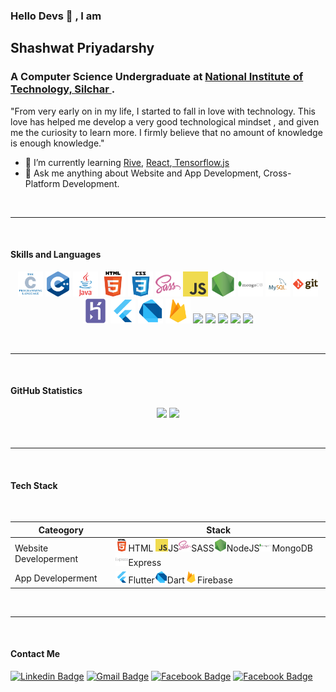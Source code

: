 ### Hello Devs 👋 , I am

## Shashwat Priyadarshy
### A Computer Science Undergraduate at <a href="http://www.nits.ac.in/"> National Institute of Technology, Silchar </a>.
"From very early on in my life, I started to fall in love with technology. This love has helped me develop a very good technological mindset , and given me the curiosity to learn more. I firmly believe that no amount of knowledge is enough knowledge."


<!-- - 🔭 I’m currently working on <a href="https://github.com/knight-18/Tecnoesis-21">Tecnoesis 2021</a>. -->
- 🌱 I’m currently learning <a href="https://docs.rive.app">Rive</a>, <a href="https://reactjs.org/">React</a>,<a href="https://www.tensorflow.org/js"> Tensorflow.js</a>
- 💬 Ask me anything about Website and App Development, Cross-Platform Development.

<br>
<hr>
<br>

#### Skills and Languages

<p align="center">

<div align="center" width=60%>
  
<code><img height="40" src="https://raw.githubusercontent.com/github/explore/80688e429a7d4ef2fca1e82350fe8e3517d3494d/topics/c/c.png"></code> 
<code><img height="40" src="https://raw.githubusercontent.com/github/explore/80688e429a7d4ef2fca1e82350fe8e3517d3494d/topics/cpp/cpp.png"></code>
<code><img height="40" src="https://raw.githubusercontent.com/devicons/devicon/master/icons/java/java-original-wordmark.svg"></code>
<code><img height="40" src="https://raw.githubusercontent.com/github/explore/80688e429a7d4ef2fca1e82350fe8e3517d3494d/topics/html/html.png"></code> 
<code><img height="40" src="https://raw.githubusercontent.com/github/explore/80688e429a7d4ef2fca1e82350fe8e3517d3494d/topics/css/css.png"></code>
<code><img height="40" src="https://raw.githubusercontent.com/github/explore/80688e429a7d4ef2fca1e82350fe8e3517d3494d/topics/sass/sass.png"></code>
<code><img height="40" src="https://raw.githubusercontent.com/github/explore/80688e429a7d4ef2fca1e82350fe8e3517d3494d/topics/javascript/javascript.png"></code> 
<code><img height="40" src="https://raw.githubusercontent.com/github/explore/80688e429a7d4ef2fca1e82350fe8e3517d3494d/topics/nodejs/nodejs.png"></code>
<code><img height="40" src="https://raw.githubusercontent.com/github/explore/80688e429a7d4ef2fca1e82350fe8e3517d3494d/topics/mongodb/mongodb.png"></code>
<code><img height="40" src="https://raw.githubusercontent.com/github/explore/80688e429a7d4ef2fca1e82350fe8e3517d3494d/topics/mysql/mysql.png"></code>
<code><img height="40" src="https://raw.githubusercontent.com/github/explore/80688e429a7d4ef2fca1e82350fe8e3517d3494d/topics/git/git.png"></code> 
<code><img height="40" src="https://raw.githubusercontent.com/devicons/devicon/master/icons/heroku/heroku-plain.svg"></code> 
<code><img height="40" src="https://raw.githubusercontent.com/github/explore/80688e429a7d4ef2fca1e82350fe8e3517d3494d/topics/flutter/flutter.png"></code>
<code><img height="40" src="https://raw.githubusercontent.com/github/explore/80688e429a7d4ef2fca1e82350fe8e3517d3494d/topics/dart/dart.png"></code>
<code><img height="40" src="https://raw.githubusercontent.com/github/explore/80688e429a7d4ef2fca1e82350fe8e3517d3494d/topics/firebase/firebase.png"></code> 
<code><img height="40" src="https://cdn.worldvectorlogo.com/logos/visual-studio-code-1.svg"></code>
<code><img height="40" src="https://image.flaticon.com/icons/svg/726/726134.svg"></code>
<code><img height="40" src="https://image.flaticon.com/icons/svg/888/888861.svg"></code>
<code><img height="40" src="https://image.flaticon.com/icons/svg/726/726144.svg"></code>
<code><img height="40" src="https://image.flaticon.com/icons/svg/888/888872.svg"></code>


</div>
</p>


<br>
<hr>
<br>

#### GitHub Statistics

<p align="center">
  
  <img src="https://github-readme-stats.vercel.app/api?username=reverope&hide=stars&show_icons=true&theme=dracula&line_height=32">
  <img src="https://github-readme-stats.vercel.app/api/top-langs/?username=reverope&count_private=true&theme=dracula">

</p>
<br>
<hr>
<br>

#### Tech Stack 
<br>

| Cateogory  | Stack |
| ------------- | ------------- |
| Website Developerment  | <code><img height="20" src="https://raw.githubusercontent.com/github/explore/80688e429a7d4ef2fca1e82350fe8e3517d3494d/topics/html/html.png"></code>HTML <code><img height="20" src="https://raw.githubusercontent.com/github/explore/80688e429a7d4ef2fca1e82350fe8e3517d3494d/topics/javascript/javascript.png"></code>JS<code><img height="20" src="https://raw.githubusercontent.com/github/explore/80688e429a7d4ef2fca1e82350fe8e3517d3494d/topics/sass/sass.png"></code>SASS<code><img height="20" src="https://raw.githubusercontent.com/github/explore/80688e429a7d4ef2fca1e82350fe8e3517d3494d/topics/nodejs/nodejs.png"></code>NodeJS<code><img height="20" src="https://raw.githubusercontent.com/github/explore/80688e429a7d4ef2fca1e82350fe8e3517d3494d/topics/mongodb/mongodb.png"></code>MongoDB<code><img height="20" src="https://raw.githubusercontent.com/github/explore/80688e429a7d4ef2fca1e82350fe8e3517d3494d/topics/express/express.png"></code>Express |
|App Developerment  | <code><img height="20" src="https://raw.githubusercontent.com/github/explore/80688e429a7d4ef2fca1e82350fe8e3517d3494d/topics/flutter/flutter.png"></code>Flutter<code><img height="20" src="https://raw.githubusercontent.com/github/explore/80688e429a7d4ef2fca1e82350fe8e3517d3494d/topics/dart/dart.png"></code>Dart<code><img height="20" src="https://raw.githubusercontent.com/github/explore/80688e429a7d4ef2fca1e82350fe8e3517d3494d/topics/firebase/firebase.png"></code>Firebase |



<br>
<hr>
<br>

#### Contact Me 


[![Linkedin Badge](https://img.shields.io/badge/-Linkedin-blue?style=flat&logo=Linkedin&logoColor=white&link=https://www.linkedin.com/in/shashwatpriyadarshy/)](https://www.linkedin.com/in/shashwatpriyadarshy/)
[![Gmail Badge](https://img.shields.io/badge/-GMail-c14438?style=flat&logo=Gmail&logoColor=white&link=mailto:shatish123456789@gmail.com)](mailto:shatish123456789@gmail.com)
[![Facebook Badge](https://img.shields.io/badge/-Facebook-%231877F2.svg?&style=flat-square&logo=facebook&logoColor=white&link=https://www.facebook.com/shashwat.priyadarshy.3)](https://www.facebook.com/shashwat.priyadarshy.3)
[![Facebook Badge](https://img.shields.io/badge/-GitHub-%231877F2.svg?&style=flat-square&logoColor=white&link=https://github.com/reverope/)](https://github.com/reverope)
